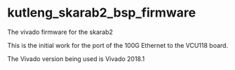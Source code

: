 # kutleng_skarab2_bsp_firmware
The vivado firmware for the skarab2

This is the initial work for the port of the 100G Ethernet to the VCU118 board.

The Vivado version being used is Vivado 2018.1
